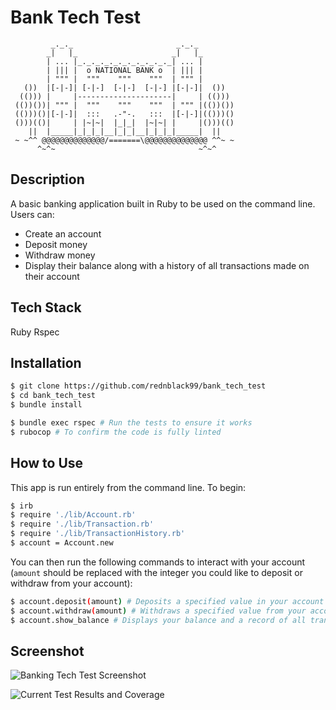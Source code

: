 # Bank Tech Test

```
         _._._                       _._._
        _|   |_                     _|   |_
        | ... |_._._._._._._._._._._| ... |
        | ||| |  o NATIONAL BANK o  | ||| |
        | """ |  """    """    """  | """ |
   ())  |[-|-]| [-|-]  [-|-]  [-|-] |[-|-]|  ())
  (())) |     |---------------------|     | (()))
 (())())| """ |  """    """    """  | """ |(())())
 (()))()|[-|-]|  :::   .-"-.   :::  |[-|-]|(()))()
 ()))(()|     | |~|~|  |_|_|  |~|~| |     |()))(()
    ||  |_____|_|_|_|__|_|_|__|_|_|_|_____|  ||
 ~ ~^^ @@@@@@@@@@@@@@/=======\@@@@@@@@@@@@@@ ^^~ ~
      ^~^~                                ~^~^
```

## Description

A basic banking application built in Ruby to be used on the command line. Users can:

* Create an account
* Deposit money
* Withdraw money
* Display their balance along with a history of all transactions made on their account

## Tech Stack
Ruby 
Rspec  

## Installation

```bash
$ git clone https://github.com/rednblack99/bank_tech_test
$ cd bank_tech_test
$ bundle install

$ bundle exec rspec # Run the tests to ensure it works
$ rubocop # To confirm the code is fully linted
```

## How to Use

This app is run entirely from the command line. To begin:

```bash
$ irb
$ require './lib/Account.rb'
$ require './lib/Transaction.rb'
$ require './lib/TransactionHistory.rb'
$ account = Account.new
```

You can then run the following commands to interact with your account (`amount` should be replaced with the integer you could like to deposit or withdraw from your account):

```bash
$ account.deposit(amount) # Deposits a specified value in your account
$ account.withdraw(amount) # Withdraws a specified value from your account
$ account.show_balance # Displays your balance and a record of all transactions
```

## Screenshot

![Banking Tech Test Screenshot](https://i.imgur.com/rofOEsB.png)

![Current Test Results and Coverage](https://i.imgur.com/dQIo62E.png)